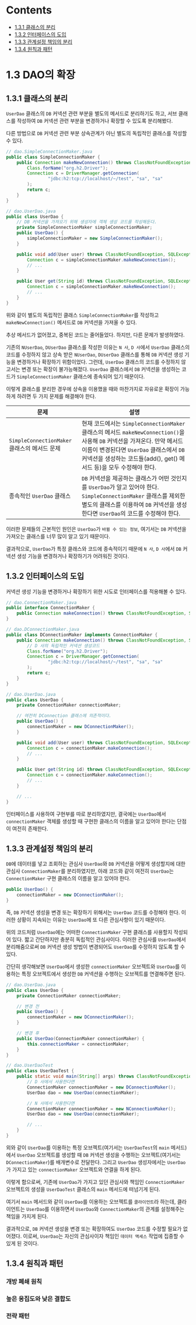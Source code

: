 # Contents

- [1.3.1 클래스의 분리](#131-클래스의-분리)
- [1.3.2 인터페이스의 도입](#132-인터페이스의-도입)
- [1.3.3 관계설정 책임의 분리](#133-관계설정-책임의-분리)
- [1.3.4 원칙과 패턴](#134-원칙과-패턴)

# 1.3 DAO의 확장

## 1.3.1 클래스의 분리

`UserDao` 클래스의 `DB` 커넥션 관련 부분을 별도의 메서드로 분리하기도 하고, 서브 클래스를 작성하여 `DB` 커넥션 관련 부분을 변경하거나 확장할 수 있도록 분리해봤다.

다른 방법으로 `DB` 커넥션 관련 부분 상속관계가 아닌 별도의 독립적인 클래스를 작성할 수 있다.

```java
// dao.SimpleConnectionMaker.java
public class SimpleConnectionMaker {
    public Connection makeNewConnection() throws ClassNotFoundException, SQLException {
        Class.forName("org.h2.Driver");
        Connection c = DriverManager.getConnection(
                "jdbc:h2:tcp://localhost/~/test", "sa", "sa"
        );
        return c;
    }
}

// dao.UserDao.java
public class UserDao {
    // DB 커넥션을 가져오기 위해 생성자에 객체 생성 코드를 작성해둔다.
    private SimpleConnectionMaker simpleConnectionMaker;
    public UserDao() {
        simpleConnectionMaker = new SimpleConnectionMaker();
    }

    public void add(User user) throws ClassNotFoundException, SQLException {
        Connection c = simpleConnectionMaker.makeNewConnection();
        // ...
    }

    public User get(String id) throws ClassNotFoundException, SQLException {
        Connection c = simpleConnectionMaker.makeNewConnection();
        // ...
    }
}
```

위와 같이 별도의 독립적인 클래스 `SimpleConnectionMaker`를 작성하고 `makeNewConnection()` 메서드로 `DB` 커넥션을 가져올 수 있다.

추상 메서드가 없어졌고, 중복된 코드는 줄어들었다. 하지만, 다른 문제가 발생하였다.

기존의 `NUserDao`, `DUserDao` 클래스를 작성한 이유는 `N 사`, `D 사`에서 `UserDao` 클래스의 코드를 수정하지 않고 상속 받은 `NUserDao`, `DUserDao` 클래스를 통해 `DB` 커넥션 생성 기능을 변경하거나 확장하기 위함이었다. 그런데, `UserDao` 클래스의 코드를 수정하지 않고서는 변경 또는 확장이 불가능해졌다. `UserDao` 클래스에서 `DB` 커넥션을 생성하는 코드가 `SimpleConnectionMaker` 클래스에 종속되어 있기 때문이다.

이렇게 클래스를 분리한 경우에 상속을 이용했을 때와 마찬가지로 자유로운 확장이 가능하게 하려면 두 가지 문제를 해결해야 한다.

| 문제                                         | 설명                                                                                                                                                                                                                                          |
| -------------------------------------------- | --------------------------------------------------------------------------------------------------------------------------------------------------------------------------------------------------------------------------------------------- |
| `SimpleConnectionMaker` 클래스의 메서드 문제 | 현재 코드에서는 `SimpleConnectionMaker` 클래스의 메서드 `makeNewConnection()`을 사용해 `DB` 커넥션을 가져온다. 만약 메서드 이름이 변경된다면 `UserDao` 클래스에서 `DB` 커넥션을 생성하는 코드들(add(), get() 메서드 등)을 모두 수정해야 한다. |
| 종속적인 `UserDao` 클래스                    | `DB` 커넥션을 제공하는 클래스가 어떤 것인지를 `UserDao`가 알고 있어야 한다. `SimpleConnectionMaker` 클래스를 제외한 별도의 클래스를 이용하여 `DB` 커넥션을 생성한다면 `UserDao`의 코드를 수정해야 한다.                                       |

이러한 문제들의 근본적인 원인은 `UserDao`가 `바뀔 수 있는 정보`, 여기서는 `DB` 커넥션을 가져오는 클래스를 너무 많이 알고 있기 때문이다.

결과적으로, `UserDao`가 특정 클래스와 코드에 종속적이기 때문에 `N 사`, `D 사`에서 `DB` 커넥션 생성 기능을 변경하거나 확장하기가 어려워진 것이다.

## 1.3.2 인터페이스의 도입

커넥션 생성 기능을 변경하거나 확장하기 위한 시도로 인터페이스를 적용해볼 수 있다.

```java
// dao.ConnectionMaker.java
public interface ConnectionMaker {
    public Connection makeConnection() throws ClassNotFoundException, SQLException;
}

// dao.DConnectionMaker.java
public class DConnectionMaker implements ConnectionMaker {
    public Connection makeConnection() throws ClassNotFoundException, SQLException {
        // D 사의 독립적인 커넥션 생성코드
        Class.forName("org.h2.Driver");
        Connection c = DriverManager.getConnection(
                "jdbc:h2:tcp://localhost/~/test", "sa", "sa"
        );
        return c;
    }
}

// dao.UserDao.java
public class UserDao {
    private ConnectionMaker connectionMaker;

    // 여전히 DConnection 클래스에 의존적이다.
    public UserDao() {
        connectionMaker = new DConnectionMaker();
    }

    public void add(User user) throws ClassNotFoundException, SQLException {
        Connection c = connectionMaker.makeConnection();
        // ...
    }

    public User get(String id) throws ClassNotFoundException, SQLException {
        Connection c = connectionMaker.makeConnection();
        // ...
    }

    // ...
}
```

인터페이스를 사용하여 구현부를 따로 분리하였지만, 결국에는 `UserDao`에서 `connectionMaker` 객체를 생성할 때 구현한 클래스의 이름을 알고 있어야 한다는 단점이 여전히 존재한다.

## 1.3.3 관계설정 책임의 분리

`DB`에 데이터를 넣고 조회하는 관심사 `UserDao`와 `DB` 커넥션을 어떻게 생성할지에 대한 관심사 `ConnectionMaker`를 분리하였지만, 아래 코드와 같이 여전히 `UserDao`는 `ConnectionMaker` 구현 클래스의 이름을 알고 있어야 한다.

```java
public UserDao() {
    connectionMaker = new DConnectionMaker();
}
```

즉, `DB` 커넥션 생성을 변경 또는 확장하기 위해서는 `UserDao` 코드를 수정해야 한다. 이러한 상황이 지속되는 이유는 `UserDao`에 또 다른 관심사항이 있기 때문이다.

위의 코드처럼 `UserDao`에는 어떠한 `ConnectionMaker` 구현 클래스를 사용할지 작성되어 있다. 짧고 간단하지만 충분히 독립적인 관심사이다. 이러한 관심사를 `UserDao`에서 분리해줌으로써 `DB` 커넥션 생성 방법이 변경되어도 `UserDao`를 수정하지 않도록 할 수 있다.

간단히 생각해보면 `UserDao`에서 생성한 `connectionMaker` 오브젝트와 `UserDao`를 이용하는 특정 오브젝트에서 생성한 `DB` 커넥션을 수행하는 오브젝트를 연결해주면 된다.

```java
// dao.UserDao.java
public class UserDao {
    private ConnectionMaker connectionMaker;

    // 변경 전
    public UserDao() {
        connectionMaker = new DConnectionMaker();
    }

    // 변경 후
    public UserDao(ConnectionMaker connectionMaker) {
        this.connectionMaker = connectionMaker;
    }
}

// dao.UserDaoTest
public class UserDaoTest {
    public static void main(String[] args) throws ClassNotFoundException, SQLException {
        // D 사에서 사용한다면
        ConnectionMaker connectionMaker = new DConnectionMaker();
        UserDao dao = new UserDao(connectionMaker);

        // N 사에서 사용한다면
        ConnectionMaker connectionMaker = new NConnectionMaker();
        UserDao dao = new UserDao(connectionMaker);

        // ...
    }
}
```

외와 같이 `UserDao`를 이용하는 특정 오브젝트(여기서는 `UserDaoTest`의 `main` 메서드)에서 `UserDao` 오브젝트를 생성할 때 `DB` 커넥션 생성을 수행하는 오브젝트(여기서는 `DConnectionMaker`)를 배개변수로 전달한다. 그리고 `UserDao` 생성자에서는 `UserDao`가 가지고 있는 `connectionMaker` 오브젝트와 연결을 하게 된다.

이렇게 함으로써, 기존에 `UserDao`가 가지고 있던 관심사와 책임인 `ConnectionMaker` 오브젝트의 생성을 `UserDaoTest` 클래스의 `main` 메서드에 떠넘기게 된다.

여기서 `main` 메서드와 같이 `UserDao`를 이용하는 오브젝트를 `클라이언트`라 하는데, 클라이언트는 `UserDao`를 이용하면서 `UserDao`와 `ConnectionMaker`의 관계를 설정해주는 책임을 가지게 된다.

결과적으로, `DB` 커넥션 생성을 변경 또는 확장하여도 `UserDao` 코드를 수정할 필요가 없어졌다. 이로써, `UserDao`는 자신의 관심사이자 책임인 `데이터 액세스` 작업에 집중할 수 있게 된 것이다.

## 1.3.4 원칙과 패턴

### 개방 폐쇄 원칙

### 높은 응집도와 낮은 결합도

### 전략 패턴
